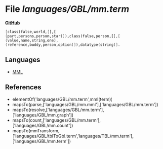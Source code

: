 # File _languages/GBL/mm.term_
**[GitHub](https://github.com/softlang/yas/blob/master/languages/GBL/mm.term)**
```
[class(false,world,[],[ (part,persons,person,star)]),class(false,person,[],[ (value,name,string,one), (reference,buddy,person,option)]),datatype(string)].
```

## Languages
* [MML](../languages/MML.md)

## References
* elementOf('languages/GBL/mm.term',mml(term))
* mapsTo(parse,['languages/GBL/mm.mml'],['languages/GBL/mm.term'])
* mapsTo(resolve,['languages/GBL/mm.term'],['languages/GBL/mm.graph'])
* mapsTo(count,['languages/GBL/mm.term'],['languages/GBL/mm.count'])
* mapsTo(mmTransform,['languages/GBL/tblToGbl.term','languages/TBL/mm.term'],['languages/GBL/mm.term'])

